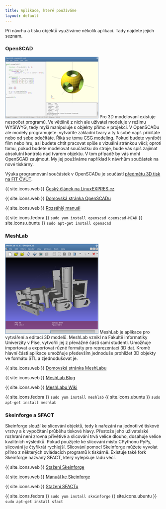 ```yaml
---
title: Aplikace, které používáme
layout: default
---
```


Při návrhu a tisku objektů využíváme několik aplikací. Tady najdete jejich seznam.

### OpenSCAD
[![OpenSCAD](images/screens/openscad_thumb.png)](images/screens/openscad.png) Pro 3D modelovaní existuje nespočet programů. Ve většině z nich ale uživatel modeluje v režimu WYSIWYG, tedy myší manipuluje s objekty přímo v projekci. V OpenSCADu ale modely programujete: vytváříte základní tvary a ty k sobě např. přičítáte nebo od sebe odečítáte. Říká se tomu [CSG modeling](http://en.wikipedia.org/wiki/Constructive_solid_geometry). Pokud budete vyrábět film nebo hru, asi budete chtít pracovat spíše s vizuální stránkou věci; oproti tomu, pokud budete modelovat součástku do stroje, bude vás spíš zajímat absolutní kontrola nad tvarem objektu. V tom případě by vás mohl OpenSCAD zaujmout. My jej používáme například k návrhům součástek na nové tiskárny.

Výuka programování součástek v OpenSCADu je součástí [předmětu 3D tisk na FIT ČVUT](vyuka).

{{ site.icons.web }} [Český článek na LinuxEXPRES.cz](http://www.linuxexpres.cz/software/openscad-programujte-3d-modely-wysiwym)

{{ site.icons.web }} [Domovská stránka OpenSCADu](http://www.openscad.org/)

{{ site.icons.web }} [Rozsáhlý manuál](http://en.wikibooks.org/wiki/OpenSCAD_User_Manual)

{{ site.icons.fedora }} `sudo yum install openscad openscad-MCAD`
{{ site.icons.ubuntu }} `sudo apt-get install openscad`

### MeshLab
[![MeshLab](images/screens/meshlab_thumb.png)](images/screens/meshlab.png) MeshLab je aplikace pro vytváření a editaci 3D modelů. MeshLab vznikl na Fakultě informatiky Univerzity v Pise, vytvořili jej z převážné části sami studenti. Umožňuje importovat a exportovat různé formáty pro reprezentaci 3D dat. Kromě hlavní části aplikace umožňuje především jednoduše prohlížet 3D objekty ve formátu STL a zjednodušovat je.

{{ site.icons.web }} [Domovská stránka MeshLabu](http://meshlab.sourceforge.net/)

{{ site.icons.web }} [MeshLab Blog](http://meshlabstuff.blogspot.com/)

{{ site.icons.web }} [MeshLabu Wiki](https://sourceforge.net/apps/mediawiki/meshlab)

{{ site.icons.fedora }} `sudo yum install meshlab`
{{ site.icons.ubuntu }} `sudo apt-get install meshlab`

### Skeinforge a SFACT
Skeinforge slouží ke slicování objektů, tedy k nařezání na jednotlivé tiskové vrstvy a k vypočítání průběhu tiskové hlavy. Přestože jeho uživatelské rozhraní není zrovna přívětivé a slicování trvá velice dlouho, dosahuje velice kvalitních výsledků. Pokud použijete ke slicování místo CPythonu PyPy, slicování je čtyřikrát rychlejší. Slicování pomocí Skeinforge můžete vyvolat přímo z některých ovládacích programů k tiskárně. Existuje také fork Skeinforge nazvaný SFACT, který vylepšuje řadu věcí.

{{ site.icons.web }} [Stažení Skeinforge](http://fabmetheus.crsndoo.com/)

{{ site.icons.web }} [Manuál ke Skeinforge](http://fabmetheus.crsndoo.com/wiki/index.php/Skeinforge)

{{ site.icons.web }} [Stažení SFACTu](http://www.reprapfordummies.net/)

{{ site.icons.fedora }} `sudo yum install skeinforge`
{{ site.icons.ubuntu }} `sudo apt-get install sfact`
